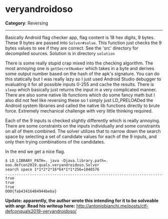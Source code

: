# veryandroidoso

**Category**: Reversing

---

Basically Android flag checker app, flag content is 18 hex digits, 9 bytes. These 9 bytes are passed into `Solver#solve`. This function just checks the 9 bytes values to see if they are correct. See the  'src' directory for decompiled sources. Solution is in directory `solution`

There is some really stupid crap mixed into the checking algorithm. The most annoying one is `getSecretNumber` which takes in a byte and derives some output number based on the hash of the apk's signature. You can do this statically but I was really lazy so I just used Android Studio debugger to evaluating it for all possible inputs 0-255 and cache the results. There is `sleep` which basically just returns the input in a very complicated manner. There are also some native lib functions which do some fancy math but I also did not feel like reversing these so I simply just LD_PRELOADed the Android system libraries and called the native lib functions directly to brute force. Extremely mechanical challenge with very little thinking required.

Each of the 9 inputs is checked slightly differently which is really annoying. There are some constraints on the inputs individually and some constraints on all of them combined. The solver utilizes that to narrow down the search space by selecting a set of candidate values for each of the 9 inputs, and only then trying combinations of the candidates.

In the end we get a nice flag.

```
$ LD_LIBRARY_PATH=. java -Djava.library.path=. ooo.defcon2019.quals.veryandroidoso.Solver
search space 1*1*2*2*16*64*1*1*256=1048576
.....................................................................................................................................*
true
true
true
OOO{fab43416484944beba}
```

**Update: apparently, the author wrote this intending for it to be solveable with angr. Read his writeup here:** http://antoniobianchi.me/posts/ctf-defconquals2019-veryandroidoso/
